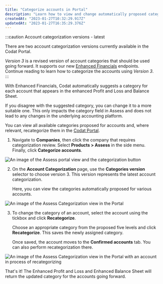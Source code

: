 ```yaml
---
title: "Categorize accounts in Portal"
description: "Learn how to view and change automatically proposed categories for enhanced balance sheet and profit and loss statements"
createdAt: "2023-01-27T10:32:29.917Z"
updatedAt: "2023-01-27T16:35:29.376Z"
---
```

:::caution Account categorization versions - latest

There are two account categorization versions currently available in the Codat Portal. 

_Version 3_ is a revised version of account categories that should be used going forward. It supports our new [Enhanced Financials](/assess/enhanced-financials/overview) endpoints. Continue reading to learn how to categorize the accounts using _Version 3_.
:::

With Enhanced Financials, Codat automatically suggests a category for each account that appears in the enhanced Profit and Loss and Balance Sheet. 

If you disagree with the suggested category, you can change it to a more suitable one. This only impacts the category field in Assess and does not lead to any changes in the underlying accounting platform.

You can view all available categories proposed for accounts and, where relevant, recategorize them in the <a href="https://app.codat.io/" target="_blank">Codat Portal</a>. 

1. Navigate to **Companies**, then click the company that requires categorization review. Select **Products > Assess** in the side menu. Finally, click **Categorize accounts**. 

![An image of the Assess portal view and the categorization button](/img/assess/acct-categorization-v3-1.png)

2. On the **Account Categorization** page, use the **Categories version** selector to choose version 3. This version represents the latest account categorization. 

   Here, you can view the categories automatically proposed for various accounts.

![An image of the Assess Categorization view in the Portal](/img/assess/acct-categorization-v3-2.png)

3. To change the category of an account, select the account using the tickbox and click **Recategorize**. 

   Choose an appropriate category from the proposed five levels and click **Recategorize**. This saves the newly assigned category. 

   Once saved, the account moves to the **Confirmed accounts** tab. You can also perform recategorization there.

![An image of the Assess Categorization view in the Portal with an account in process of recategorizing](/img/assess/acct-categorization-v3-3.png)

That's it! The Enhanced Profit and Loss and Enhanced Balance Sheet will return the updated category for the accounts going forward.
